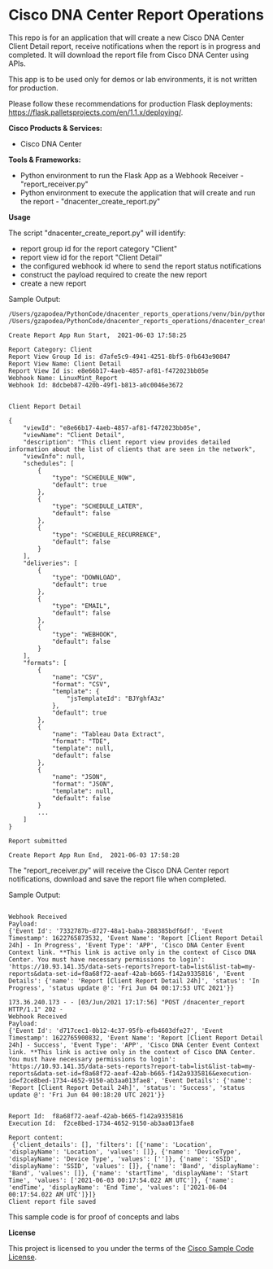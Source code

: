 
# Cisco DNA Center Report Operations


This repo is for an application that will create a new Cisco DNA Center Client Detail report, receive notifications when the report is in progress and completed. 
It will download the report file from Cisco DNA Center using APIs.
 
This app is to be used only for demos or lab environments, it is not written for production. 

Please follow these recommendations for production Flask deployments: https://flask.palletsprojects.com/en/1.1.x/deploying/.



**Cisco Products & Services:**

- Cisco DNA Center

**Tools & Frameworks:**

- Python environment to run the Flask App as a Webhook Receiver - "report_receiver.py"
- Python environment to execute the application that will create and run the report - "dnacenter_create_report.py"

**Usage**

The script "dnacenter_create_report.py" will identify:
 - report group id for the report category "Client"
 - report view id for the report "Client Detail"
 - the configured webhook id where to send the report status notifications
 - construct the payload required to create the new report
 - create a new report

Sample Output:
```
/Users/gzapodea/PythonCode/dnacenter_reports_operations/venv/bin/python /Users/gzapodea/PythonCode/dnacenter_reports_operations/dnacenter_create_report.py

Create Report App Run Start,  2021-06-03 17:58:25

Report Category: Client
Report View Group Id is: d7afe5c9-4941-4251-8bf5-0fb643e90847
Report View Name: Client Detail
Report View Id is: e8e66b17-4aeb-4857-af81-f472023bb05e
Webhook Name: LinuxMint_Report
Webhook Id: 8dcbeb87-420b-49f1-b813-a0c0046e3672 


Client Report Detail 

{
    "viewId": "e8e66b17-4aeb-4857-af81-f472023bb05e", 
    "viewName": "Client Detail", 
    "description": "This client report view provides detailed information about the list of clients that are seen in the network", 
    "viewInfo": null, 
    "schedules": [
        {
            "type": "SCHEDULE_NOW", 
            "default": true
        }, 
        {
            "type": "SCHEDULE_LATER", 
            "default": false
        }, 
        {
            "type": "SCHEDULE_RECURRENCE", 
            "default": false
        }
    ], 
    "deliveries": [
        {
            "type": "DOWNLOAD", 
            "default": true
        }, 
        {
            "type": "EMAIL", 
            "default": false
        }, 
        {
            "type": "WEBHOOK", 
            "default": false
        }
    ], 
    "formats": [
        {
            "name": "CSV", 
            "format": "CSV", 
            "template": {
                "jsTemplateId": "BJYghfA3z"
            }, 
            "default": true
        }, 
        {
            "name": "Tableau Data Extract", 
            "format": "TDE", 
            "template": null, 
            "default": false
        }, 
        {
            "name": "JSON", 
            "format": "JSON", 
            "template": null, 
            "default": false
        }
        ...
    ]
}

Report submitted

Create Report App Run End,  2021-06-03 17:58:28

```

The "report_receiver.py" will receive the Cisco DNA Center report notifications, download and save the report file when completed.

Sample Output:

```

Webhook Received
Payload: 
{'Event Id': '7332787b-d727-48a1-baba-288385bdf6df', 'Event Timestamp': 1622765873532, 'Event Name': 'Report [Client Report Detail 24h] - In Progress', 'Event Type': 'APP', 'Cisco DNA Center Event Context link. **This link is active only in the context of Cisco DNA Center. You must have necessary permissions to login': 'https://10.93.141.35/data-sets-reports?report-tab=list&list-tab=my-reports&data-set-id=f8a68f72-aeaf-42ab-b665-f142a9335816', 'Event Details': {'name': 'Report [Client Report Detail 24h]', 'status': 'In Progress', 'status update @': 'Fri Jun 04 00:17:53 UTC 2021'}} 

173.36.240.173 - - [03/Jun/2021 17:17:56] "POST /dnacenter_report HTTP/1.1" 202 -
Webhook Received
Payload: 
{'Event Id': 'd717cec1-0b12-4c37-95fb-efb4603dfe27', 'Event Timestamp': 1622765900832, 'Event Name': 'Report [Client Report Detail 24h] - Success', 'Event Type': 'APP', 'Cisco DNA Center Event Context link. **This link is active only in the context of Cisco DNA Center. You must have necessary permissions to login': 'https://10.93.141.35/data-sets-reports?report-tab=list&list-tab=my-reports&data-set-id=f8a68f72-aeaf-42ab-b665-f142a9335816&execution-id=f2ce8bed-1734-4652-9150-ab3aa013fae8', 'Event Details': {'name': 'Report [Client Report Detail 24h]', 'status': 'Success', 'status update @': 'Fri Jun 04 00:18:20 UTC 2021'}} 


Report Id:  f8a68f72-aeaf-42ab-b665-f142a9335816 
Execution Id:  f2ce8bed-1734-4652-9150-ab3aa013fae8

Report content:
 {'client_details': [], 'filters': [{'name': 'Location', 'displayName': 'Location', 'values': []}, {'name': 'DeviceType', 'displayName': 'Device Type', 'values': ['']}, {'name': 'SSID', 'displayName': 'SSID', 'values': []}, {'name': 'Band', 'displayName': 'Band', 'values': []}, {'name': 'startTime', 'displayName': 'Start Time', 'values': ['2021-06-03 00:17:54.022 AM UTC']}, {'name': 'endTime', 'displayName': 'End Time', 'values': ['2021-06-04 00:17:54.022 AM UTC']}]}
Client report file saved
```
 
This sample code is for proof of concepts and labs

**License**

This project is licensed to you under the terms of the [Cisco Sample Code License](./LICENSE).


